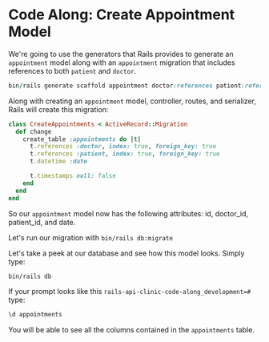 # Code Along: Create Appointment Model

We're going to use the generators that Rails provides to generate an
`appointment` model along with an `appointment` migration that includes
references to both `patient` and `doctor`.

```ruby
bin/rails generate scaffold appointment doctor:references patient:references date:datetime
```

Along with creating an `appointment` model, controller, routes, and serializer,
Rails will create this migration:

```ruby
class CreateAppointments < ActiveRecord::Migration
  def change
    create_table :appointments do |t|
      t.references :doctor, index: true, foreign_key: true
      t.references :patient, index: true, foreign_key: true
      t.datetime :date

      t.timestamps null: false
    end
  end
end
```

So our `appointment` model now has the following attributes: id, doctor_id,
patient_id, and date.

Let's run our migration with `bin/rails db:migrate`

Let's take a peek at our database and see how this model looks. Simply type:

```bash
bin/rails db
```

If your prompt looks like this `rails-api-clinic-code-along_development=#` type:

```bash
\d appointments
```

You will be able to see all the columns contained in the `appointments` table.
